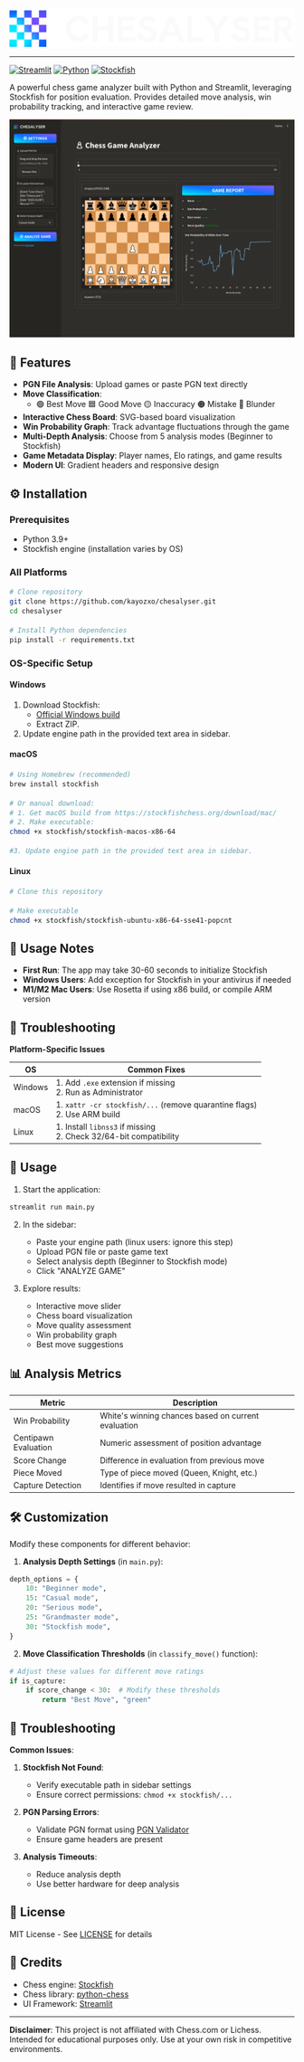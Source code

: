 ![Logo](logos/big.png)

---

[![Streamlit](https://img.shields.io/badge/Streamlit-FF4B4B?style=for-the-badge&logo=Streamlit&logoColor=white)](https://streamlit.io/)
[![Python](https://img.shields.io/badge/Python-3.9+-3776AB?style=for-the-badge&logo=python&logoColor=white)](https://www.python.org/)
[![Stockfish](https://img.shields.io/badge/Stockfish-43AD6A?style=for-the-badge&logo=chess.com&logoColor=white)](https://stockfishchess.org/)

A powerful chess game analyzer built with Python and Streamlit, leveraging Stockfish for position evaluation. Provides detailed move analysis, win probability tracking, and interactive game review.

![Chesalyser Demo](logos/ss.png)

## 🌟 Features

- **PGN File Analysis**: Upload games or paste PGN text directly
- **Move Classification**:
  - 🟢 Best Move 🟦 Good Move 🟡 Inaccuracy 🟠 Mistake 🔴 Blunder
- **Interactive Chess Board**: SVG-based board visualization
- **Win Probability Graph**: Track advantage fluctuations through the game
- **Multi-Depth Analysis**: Choose from 5 analysis modes (Beginner to Stockfish)
- **Game Metadata Display**: Player names, Elo ratings, and game results
- **Modern UI**: Gradient headers and responsive design

## ⚙️ Installation

### Prerequisites

- Python 3.9+
- Stockfish engine (installation varies by OS)

### All Platforms

```bash
# Clone repository
git clone https://github.com/kayozxo/chesalyser.git
cd chesalyser

# Install Python dependencies
pip install -r requirements.txt
```

### OS-Specific Setup

#### **Windows**

1. Download Stockfish:
   - [Official Windows build](https://stockfishchess.org/download/windows/)
   - Extract ZIP.
2. Update engine path in the provided text area in sidebar.

#### **macOS**

```bash
# Using Homebrew (recommended)
brew install stockfish

# Or manual download:
# 1. Get macOS build from https://stockfishchess.org/download/mac/
# 2. Make executable:
chmod +x stockfish/stockfish-macos-x86-64

#3. Update engine path in the provided text area in sidebar.
```

#### **Linux**

```bash
# Clone this repository

# Make executable
chmod +x stockfish/stockfish-ubuntu-x86-64-sse41-popcnt
```

## 🚀 Usage Notes

- **First Run**: The app may take 30-60 seconds to initialize Stockfish
- **Windows Users**: Add exception for Stockfish in your antivirus if needed
- **M1/M2 Mac Users**: Use Rosetta if using x86 build, or compile ARM version

## 🚨 Troubleshooting

**Platform-Specific Issues**

| OS      | Common Fixes                                                               |
| ------- | -------------------------------------------------------------------------- |
| Windows | 1. Add `.exe` extension if missing<br>2. Run as Administrator              |
| macOS   | 1. `xattr -cr stockfish/...` (remove quarantine flags)<br>2. Use ARM build |
| Linux   | 1. Install `libnss3` if missing<br>2. Check 32/64-bit compatibility        |

## 🚀 Usage

1. Start the application:

```bash
streamlit run main.py
```

2. In the sidebar:

   - Paste your engine path (linux users: ignore this step)
   - Upload PGN file or paste game text
   - Select analysis depth (Beginner to Stockfish mode)
   - Click "ANALYZE GAME"

3. Explore results:
   - Interactive move slider
   - Chess board visualization
   - Move quality assessment
   - Win probability graph
   - Best move suggestions

## 📊 Analysis Metrics

| Metric               | Description                                         |
| -------------------- | --------------------------------------------------- |
| Win Probability      | White's winning chances based on current evaluation |
| Centipawn Evaluation | Numeric assessment of position advantage            |
| Score Change         | Difference in evaluation from previous move         |
| Piece Moved          | Type of piece moved (Queen, Knight, etc.)           |
| Capture Detection    | Identifies if move resulted in capture              |

## 🛠️ Customization

Modify these components for different behavior:

1. **Analysis Depth Settings** (in `main.py`):

```python
depth_options = {
    10: "Beginner mode",
    15: "Casual mode",
    20: "Serious mode",
    25: "Grandmaster mode",
    30: "Stockfish mode",
}
```

2. **Move Classification Thresholds** (in `classify_move()` function):

```python
# Adjust these values for different move ratings
if is_capture:
    if score_change < 30:  # Modify these thresholds
        return "Best Move", "green"
```

## 🚨 Troubleshooting

**Common Issues**:

1. **Stockfish Not Found**:

   - Verify executable path in sidebar settings
   - Ensure correct permissions: `chmod +x stockfish/...`

2. **PGN Parsing Errors**:

   - Validate PGN format using [PGN Validator](https://www.chess.com/pgn-viewer)
   - Ensure game headers are present

3. **Analysis Timeouts**:
   - Reduce analysis depth
   - Use better hardware for deep analysis

## 📜 License

MIT License - See [LICENSE](LICENSE) for details

## 🤝 Credits

- Chess engine: [Stockfish](https://stockfishchess.org/)
- Chess library: [python-chess](https://python-chess.readthedocs.io/)
- UI Framework: [Streamlit](https://streamlit.io/)

---

**Disclaimer**: This project is not affiliated with Chess.com or Lichess. Intended for educational purposes only. Use at your own risk in competitive environments.
